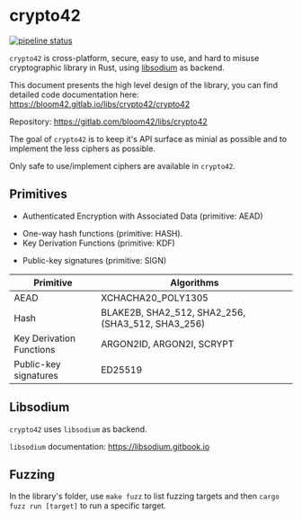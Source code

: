 # crypto42

[![pipeline status](https://gitlab.com/bloom42/libs/crypto42/badges/dev/pipeline.svg)](https://gitlab.com/bloom42/libs/crypto42/commits/dev)

`crypto42` is cross-platform, secure, easy to use, and hard to misuse cryptographic library in Rust,
using [libsodium](https://github.com/jedisct1/libsodium) as backend.

This document presents the high level design of the library, you can find detailed code documentation here: https://bloom42.gitlab.io/libs/crypto42/crypto42

Repository: https://gitlab.com/bloom42/libs/crypto42

The goal of `crypto42` is to keep it's API surface as minial as possible and to implement the less ciphers
as possible.

Only safe to use/implement ciphers are available in `crypto42`.


## Primitives

- Authenticated Encryption with Associated Data (primitive: AEAD)
<!-- - Streaming Authenticated Encryption with Associated Data (primitive: -->
<!-- Streaming AEAD) -->
- One-way hash functions (primitive: HASH).
- Key Derivation Functions (primitive: KDF)
<!-- - *deterministic* authenticated encryption with associated data (primitive: -->
<!-- Deterministic Aead) -->
<!-- - message authentication codes (primitive: MAC), -->
- Public-key signatures (primitive: SIGN)
<!-- - hybrid encryption (primitives: HybridEncrypt and HybridDecrypt). -->

| Primitive          | Algorithms                            |
| ------------------ | ----------------------------------------------- |
| AEAD               | XCHACHA20_POLY1305 |
| Hash               | BLAKE2B, SHA2_512, SHA2_256, (SHA3_512, SHA3_256) |
| Key Derivation Functions | ARGON2ID, ARGON2I, SCRYPT |
| Public-key signatures | ED25519 |

<!-- | Streaming AEAD     | XCHACHA20_POLY1305 | -->
<!-- | Hybrid Encryption  | ECIES with AEAD and HKDF                        | -->
<!-- | MAC                | HMAC-SHA2                                       | -->
<!-- | Deterministic AEAD | AES-SIV | -->



## Libsodium

`crypto42` uses `libsodium` as backend.

`libsodium` documentation: https://libsodium.gitbook.io


## Fuzzing

In the library's folder, use `make fuzz` to list fuzzing targets and then `cargo fuzz run [target]`
to run a specific target.
